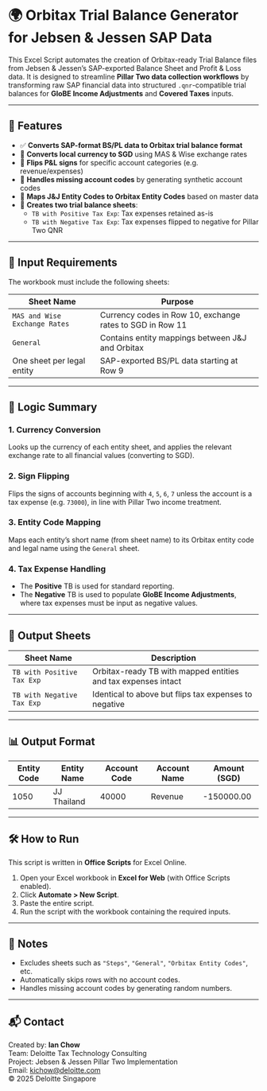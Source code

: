 # 🌍 Orbitax Trial Balance Generator for Jebsen & Jessen SAP Data

This Excel Script automates the creation of Orbitax-ready Trial Balance files from Jebsen & Jessen’s SAP-exported Balance Sheet and Profit & Loss data. It is designed to streamline **Pillar Two data collection workflows** by transforming raw SAP financial data into structured `.qnr`-compatible trial balances for **GloBE Income Adjustments** and **Covered Taxes** inputs.

---

## 📌 Features

- ✅ **Converts SAP-format BS/PL data to Orbitax trial balance format**
- 💱 **Converts local currency to SGD** using MAS & Wise exchange rates
- 🔁 **Flips P&L signs** for specific account categories (e.g. revenue/expenses)
- 🧾 **Handles missing account codes** by generating synthetic account codes
- 🧠 **Maps J&J Entity Codes to Orbitax Entity Codes** based on master data
- 🧮 **Creates two trial balance sheets**:
  - `TB with Positive Tax Exp`: Tax expenses retained as-is
  - `TB with Negative Tax Exp`: Tax expenses flipped to negative for Pillar Two QNR

---

## 📂 Input Requirements

The workbook must include the following sheets:

| Sheet Name | Purpose |
|------------|---------|
| `MAS and Wise Exchange Rates` | Currency codes in Row 10, exchange rates to SGD in Row 11 |
| `General` | Contains entity mappings between J&J and Orbitax |
| One sheet per legal entity | SAP-exported BS/PL data starting at Row 9 |

---

## 🧠 Logic Summary

### 1. Currency Conversion
Looks up the currency of each entity sheet, and applies the relevant exchange rate to all financial values (converting to SGD).

### 2. Sign Flipping
Flips the signs of accounts beginning with `4`, `5`, `6`, `7` unless the account is a tax expense (e.g. `73000`), in line with Pillar Two income treatment.

### 3. Entity Code Mapping
Maps each entity’s short name (from sheet name) to its Orbitax entity code and legal name using the `General` sheet.

### 4. Tax Expense Handling
- The **Positive** TB is used for standard reporting.
- The **Negative** TB is used to populate **GloBE Income Adjustments**, where tax expenses must be input as negative values.

---

## 📄 Output Sheets

| Sheet Name | Description |
|------------|-------------|
| `TB with Positive Tax Exp` | Orbitax-ready TB with mapped entities and tax expenses intact |
| `TB with Negative Tax Exp` | Identical to above but flips tax expenses to negative |

---

## 📊 Output Format

| Entity Code | Entity Name | Account Code | Account Name | Amount (SGD) |
|-------------|-------------|--------------|--------------|--------------|
| 1050        | JJ Thailand | 40000        | Revenue      | -150000.00   |

---

## 🛠️ How to Run

This script is written in **Office Scripts** for Excel Online.

1. Open your Excel workbook in **Excel for Web** (with Office Scripts enabled).
2. Click **Automate > New Script**.
3. Paste the entire script.
4. Run the script with the workbook containing the required inputs.

---

## 🧾 Notes

- Excludes sheets such as `"Steps"`, `"General"`, `"Orbitax Entity Codes"`, etc.
- Automatically skips rows with no account codes.
- Handles missing account codes by generating random numbers.

---

## 📬 Contact

Created by: **Ian Chow**  
Team: Deloitte Tax Technology Consulting  
Project: Jebsen & Jessen Pillar Two Implementation  
Email: kichow@deloitte.com  
© 2025 Deloitte Singapore  
